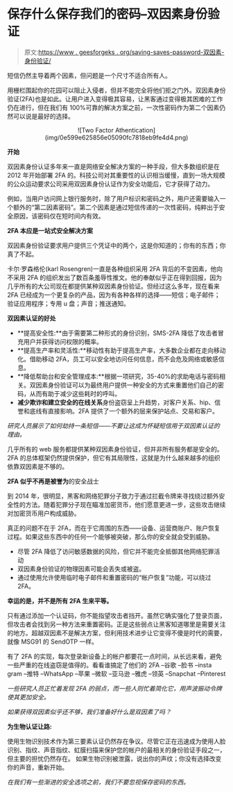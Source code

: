 # 保存什么保存我们的密码–双因素身份验证

> 原文:[https://www . geesforgeks . org/saving-saves-password-双因素-身份验证/](https://www.geeksforgeeks.org/saving-saves-passwords-two-factor-authentication/)

短信仍然主导着两个因素，但问题是一个尺寸不适合所有人。

用栅栏围起你的花园可以阻止入侵者，但并不能完全将他们拒之门外。双因素身份验证(2FA)也是如此。让用户进入变得极其容易，让黑客通过变得极其困难的工作仍在进行，但在我们有 100%可靠的解决方案之前，一次性密码作为第二个因素仍然可以说是最好的选择。

<center>![Two Factor Athentication](img/0e599e625856e05090fc7818eb9fe4d4.png)</center>

**开始**

双因素身份认证多年来一直是网络安全解决方案的一种手段，但大多数组织是在 2012 年开始部署 2FA 的。科技公司对其重要性的认识相当缓慢，直到一场大规模的公众运动要求公司采用双因素身份认证作为安全功能后，它才获得了动力。

例如，当用户访问网上银行服务时，除了用户标识和密码之外，用户还需要输入一个额外的“第二因素密码”。第二个因素是通过短信传递的一次性密码，纯粹出于安全原因，该密码仅在短时间内有效。

**2FA 本应是一站式安全解决方案**

双因素身份验证要求用户提供三个凭证中的两个，这是你知道的；你有的东西；你真了不起。

卡尔·罗森格伦(karl Rosengren)一直是各种组织采用 2FA 背后的不变因素，他向不采用 2FA 的组织发出了数百条羞辱性推文。他的奉献似乎正在得到回报，因为几乎所有的大公司现在都提供某种双因素身份验证。但经过这么多年，现在看来 2FA 已经成为一个更复杂的产品，因为有各种各样的选择——短信；电子邮件；验证应用程序；专用 u 盘；声音；推送通知。

**双因素认证的好处**

*   **提高安全性:**由于需要第二种形式的身份识别，SMS-2FA 降低了攻击者冒充用户并获得访问权限的概率。
*   **提高生产率和灵活性:**移动性有助于提高生产率，大多数企业都在走向移动化。借助移动 2FA，员工可以安全地访问任何信息，而不会危及网络或敏感信息。
*   **降低帮助台和安全管理成本:**根据一项研究，35-40%的求助电话与密码相关。双因素身份验证可以为最终用户提供一种安全的方式来重置他们自己的密码，从而有助于减少这些耗时的呼叫。
*   **减少欺诈和建立安全的在线关系**身份盗窃呈上升趋势，对客户关系、hip、信誉和底线有直接影响。2FA 提供了一个额外的层来保护站点、交易和客户。

*研究人员展示了如何劫持一条短信——不要让这成为怀疑短信用于双因素认证的理由。*

几乎所有的 web 服务都提供某种双因素身份验证，但并非所有服务都是安全的。2FA 的总体框架仍然提供保护，但它有其局限性，这就是为什么越来越多的组织依靠双因素是不够的。

**2FA 似乎不再是被誉为**的安全战士

到 2014 年，很明显，黑客和网络犯罪分子致力于通过拦截令牌来寻找绕过额外安全性的方法。随着犯罪分子现在瞄准加密货币，他们愿意更进一步，这些攻击继续对加密货币用户构成威胁。

真正的问题不在于 2FA，而在于它周围的东西——设备、运营商账户、账户恢复过程。如果这些东西中的任何一个能够被突破，那么你的安全就会受到威胁。

*   尽管 2FA 降低了访问敏感数据的风险，但它并不能完全抵御其他网络犯罪活动
*   双因素身份验证的物理因素可能会丢失或被盗。
*   通过使用允许使用临时电子邮件和重置密码的“帐户恢复”功能，可以绕过 2FA。

**幸运的是，并不是所有 2FA 生来平等。**

只有通过添加一个认证码，你不能指望攻击者挡开。虽然它确实强化了登录页面，但攻击者会找到另一种方法来重置密码。正是这些弱点让黑客知道哪里是需要关注的地方。超越双因素不是解决方案，但利用技术进步让它变得不傻是时代的需要，就像 MSG91 的 SendOTP 一样。

有了 2FA 的实现，每次登录新设备上的帐户都要花一点时间，从长远来看，避免一些严重的在线盗窃是值得的。看看谁搞定了他们的 2FA
–谷歌
–脸书
–insta gram
–推特
–WhatsApp
–苹果
–微软
–亚马逊
–雅虎
–领英
–Snapchat
–Pinterest

*一些研究人员正忙着发现 2FA 的弱点，而一些人则忙着简化它，用声波振动令牌使其更加安全。*

*如果获得双因素似乎还不够，我们准备好什么是双因素了吗？*

**为生物认证让路:**

使用生物识别技术作为第三要素认证仍然存在争议。尽管它正在迅速成为使用人脸识别、指纹、声音指纹、虹膜扫描来保护您的帐户的最相关的身份验证手段之一，但主要的担忧仍然存在。
如果生物识别被泄露，说出你的声纹；你没有选择改变你的声音，重新开始。

*在我们有一些渐进的安全选项之前，我们不要忽视保存密码的东西。*
